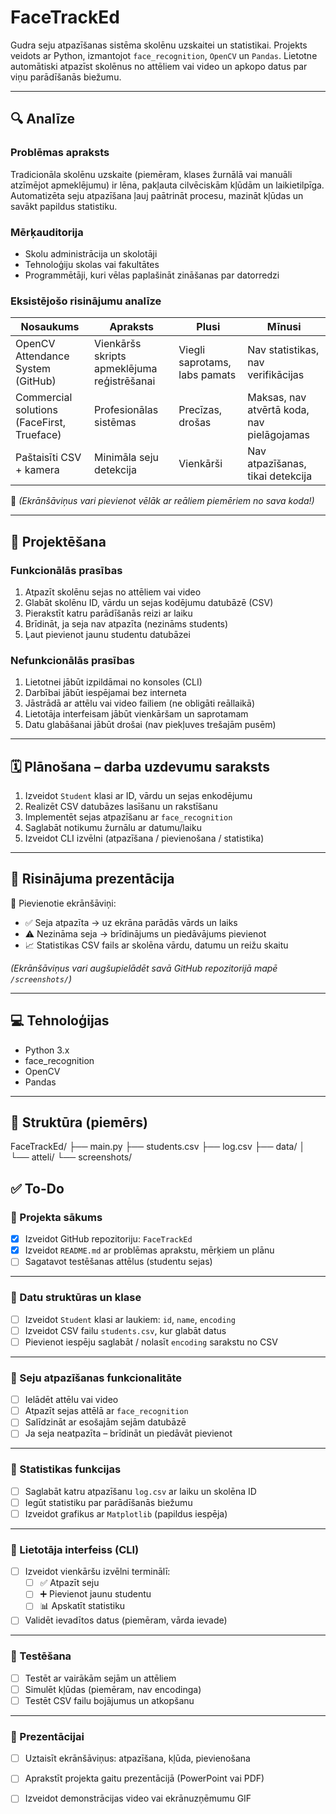 # FaceTrackEd

Gudra seju atpazīšanas sistēma skolēnu uzskaitei un statistikai. Projekts veidots ar Python, izmantojot `face_recognition`, `OpenCV` un `Pandas`. Lietotne automātiski atpazīst skolēnus no attēliem vai video un apkopo datus par viņu parādīšanās biežumu.

---

## 🔍 Analīze

### Problēmas apraksts

Tradicionāla skolēnu uzskaite (piemēram, klases žurnālā vai manuāli atzīmējot apmeklējumu) ir lēna, pakļauta cilvēciskām kļūdām un laikietilpīga. Automatizēta seju atpazīšana ļauj paātrināt procesu, mazināt kļūdas un savākt papildus statistiku.

### Mērķauditorija

- Skolu administrācija un skolotāji
- Tehnoloģiju skolas vai fakultātes
- Programmētāji, kuri vēlas paplašināt zināšanas par datorredzi

### Eksistējošo risinājumu analīze

| Nosaukums | Apraksts | Plusi | Mīnusi |
|----------|----------|--------|--------|
| OpenCV Attendance System (GitHub) | Vienkāršs skripts apmeklējuma reģistrēšanai | Viegli saprotams, labs pamats | Nav statistikas, nav verifikācijas |
| Commercial solutions (FaceFirst, Trueface) | Profesionālas sistēmas | Precīzas, drošas | Maksas, nav atvērtā koda, nav pielāgojamas |
| Paštaisīti CSV + kamera | Minimāla seju detekcija | Vienkārši | Nav atpazīšanas, tikai detekcija |

📸 *(Ekrānšāviņus vari pievienot vēlāk ar reāliem piemēriem no sava koda!)*

---

## 🧩 Projektēšana

### Funkcionālās prasības
1. Atpazīt skolēnu sejas no attēliem vai video
2. Glabāt skolēnu ID, vārdu un sejas kodējumu datubāzē (CSV)
3. Pierakstīt katru parādīšanās reizi ar laiku
4. Brīdināt, ja seja nav atpazīta (nezināms students)
5. Ļaut pievienot jaunu studentu datubāzei

### Nefunkcionālās prasības
1. Lietotnei jābūt izpildāmai no konsoles (CLI)
2. Darbībai jābūt iespējamai bez interneta
3. Jāstrādā ar attēlu vai video failiem (ne obligāti reāllaikā)
4. Lietotāja interfeisam jābūt vienkāršam un saprotamam
5. Datu glabāšanai jābūt drošai (nav piekļuves trešajām pusēm)

---

## 🗓️ Plānošana – darba uzdevumu saraksts

1. Izveidot `Student` klasi ar ID, vārdu un sejas enkodējumu
2. Realizēt CSV datubāzes lasīšanu un rakstīšanu
3. Implementēt sejas atpazīšanu ar `face_recognition`
4. Saglabāt notikumu žurnālu ar datumu/laiku
5. Izveidot CLI izvēlni (atpazīšana / pievienošana / statistika)

---

## 🎥 Risinājuma prezentācija

🧪 Pievienotie ekrānšāviņi:

- ✅ Seja atpazīta → uz ekrāna parādās vārds un laiks
- ⚠️ Nezināma seja → brīdinājums un piedāvājums pievienot
- 📈 Statistikas CSV fails ar skolēna vārdu, datumu un reižu skaitu

*(Ekrānšāviņus vari augšupielādēt savā GitHub repozitorijā mapē `/screenshots/`)*

---

## 💻 Tehnoloģijas

- Python 3.x
- face_recognition
- OpenCV
- Pandas

---

## 📁 Struktūra (piemērs)

FaceTrackEd/ ├── main.py ├── students.csv ├── log.csv ├── data/ │ └── atteli/ └── screenshots/


## ✅ To-Do

### 🔹 Projekta sākums
- [x] Izveidot GitHub repozitoriju: `FaceTrackEd`
- [x] Izveidot `README.md` ar problēmas aprakstu, mērķiem un plānu
- [ ] Sagatavot testēšanas attēlus (studentu sejas)

---

### 🔹 Datu struktūras un klase
- [ ] Izveidot `Student` klasi ar laukiem: `id`, `name`, `encoding`
- [ ] Izveidot CSV failu `students.csv`, kur glabāt datus
- [ ] Pievienot iespēju saglabāt / nolasīt `encoding` sarakstu no CSV

---

### 🔹 Seju atpazīšanas funkcionalitāte
- [ ] Ielādēt attēlu vai video
- [ ] Atpazīt sejas attēlā ar `face_recognition`
- [ ] Salīdzināt ar esošajām sejām datubāzē
- [ ] Ja seja neatpazīta – brīdināt un piedāvāt pievienot

---

### 🔹 Statistikas funkcijas
- [ ] Saglabāt katru atpazīšanu `log.csv` ar laiku un skolēna ID
- [ ] Iegūt statistiku par parādīšanās biežumu
- [ ] Izveidot grafikus ar `Matplotlib` (papildus iespēja)

---

### 🔹 Lietotāja interfeiss (CLI)
- [ ] Izveidot vienkāršu izvēlni terminālī:
  - [ ] ✅ Atpazīt seju
  - [ ] ➕ Pievienot jaunu studentu
  - [ ] 📊 Apskatīt statistiku
- [ ] Validēt ievadītos datus (piemēram, vārda ievade)

---

### 🔹 Testēšana
- [ ] Testēt ar vairākām sejām un attēliem
- [ ] Simulēt kļūdas (piemēram, nav encodinga)
- [ ] Testēt CSV failu bojājumus un atkopšanu

---

### 🔹 Prezentācijai
- [ ] Uztaisīt ekrānšāviņus: atpazīšana, kļūda, pievienošana
- [ ] Aprakstīt projekta gaitu prezentācijā (PowerPoint vai PDF)
- [ ] Izveidot demonstrācijas video vai ekrānuzņēmumu GIF

